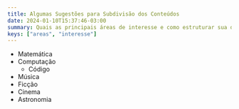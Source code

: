 ```yaml
---
title: Algumas Sugestões para Subdivisão dos Conteúdos
date: 2024-01-10T15:37:46-03:00
summary: Quais as principais áreas de interesse e como estruturar sua divisão
keys: ["areas", "interesse"]
---
```


- Matemática
- Computação
  - Código
- Música
- Ficção
- Cinema
- Astronomia
